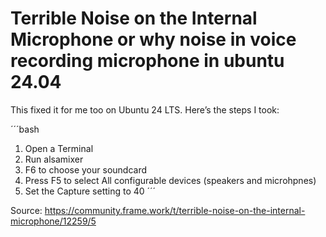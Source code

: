 # Terrible Noise on the Internal Microphone or why noise in voice recording microphone in ubuntu 24.04

This fixed it for me too on Ubuntu 24 LTS. Here’s the steps I took:

´´´bash
1. Open a Terminal
2. Run alsamixer
3. F6 to choose your soundcard
3. Press F5 to select All configurable devices (speakers and microhpnes)
4. Set the Capture setting to 40
´´´


Source:
<https://community.frame.work/t/terrible-noise-on-the-internal-microphone/12259/5>
